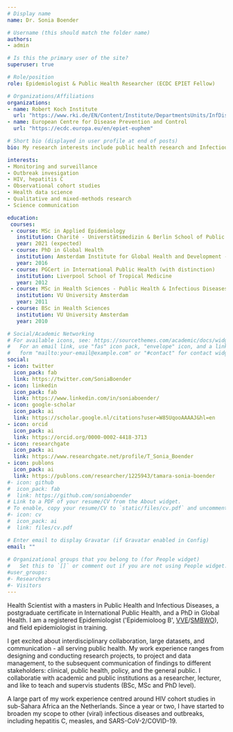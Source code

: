 ```yaml
---
# Display name
name: Dr. Sonia Boender

# Username (this should match the folder name)
authors:
- admin

# Is this the primary user of the site?
superuser: true

# Role/position
role: Epidemiologist & Public Health Researcher (ECDC EPIET Fellow) 

# Organizations/Affiliations
organizations:
- name: Robert Koch Institute
  url: "https://www.rki.de/EN/Content/Institute/DepartmentsUnits/InfDiseaseEpidem/Epidemiology_Training_Programme.html"
- name: European Centre for Disease Prevention and Control
  url: "https://ecdc.europa.eu/en/epiet-euphem"

# Short bio (displayed in user profile at end of posts)
bio: My research interests include public health research and Infectious disease epidemiology. 

interests:
- Monitoring and surveillance
- Outbreak invesigation
- HIV, hepatitis C
- Observational cohort studies
- Health data science
- Qualitative and mixed-methods research
- Science communication

education:
 courses:
 - course: MSc in Applied Epidemiology
   institution: Charité - Universtätsmedizin & Berlin School of Public Health
   year: 2021 (expected)
 - course: PhD in Global Health
   institution: Amsterdam Institute for Global Health and Development - University of Amsterdam
   year: 2016
 - course: PGCert in International Public Health (with distinction)
   institution: Liverpool School of Tropical Medicine
   year: 2012
 - course: MSc in Health Sciences - Public Health & Infectious Diseases
   institution: VU University Amsterdam
   year: 2011
 - course: BSc in Health Sciences 
   institution: VU University Amsterdam
   year: 2010

# Social/Academic Networking
# For available icons, see: https://sourcethemes.com/academic/docs/widgets/#icons
#   For an email link, use "fas" icon pack, "envelope" icon, and a link in the
#   form "mailto:your-email@example.com" or "#contact" for contact widget.
social:
- icon: twitter
  icon_pack: fab
  link: https://twitter.com/SoniaBoender
- icon: linkedin
  icon_pack: fab
  link: https://www.linkedin.com/in/soniaboender/ 
- icon: google-scholar
  icon_pack: ai
  link: https://scholar.google.nl/citations?user=W85UqooAAAAJ&hl=en
- icon: orcid
  icon_pack: ai
  link: https://orcid.org/0000-0002-4418-3713
- icon: researchgate
  icon_pack: ai
  link: https://www.researchgate.net/profile/T_Sonia_Boender
- icon: publons
  icon_pack: ai
  link: https://publons.com/researcher/1225943/tamara-sonia-boender
#- icon: github
#  icon_pack: fab
#  link: https://github.com/soniaboender 
# Link to a PDF of your resume/CV from the About widget.
# To enable, copy your resume/CV to `static/files/cv.pdf` and uncomment the lines below.  
#- icon: cv
#  icon_pack: ai
#  link: files/cv.pdf

# Enter email to display Gravatar (if Gravatar enabled in Config)
email: ""
  
# Organizational groups that you belong to (for People widget)
#   Set this to `[]` or comment out if you are not using People widget.  
#user_groups:
#- Researchers
#- Visitors
---
```


Health Scientist with a masters in Public Health and Infectious Diseases, a postgraduate certificate in International Public Health, and a PhD in Global Health. I am a registered Epidemiologist ('Epidemioloog B', [VVE](https://epidemiologie.nl/registration/registration-epidemiologist-a-or-b.html)/[SMBWO](https://smbwo.nl/erkenningen-per-richting/?rubriek=Epidemiologie)), and field epidemiologist in training.

I get excited about interdisciplinary collaboration, large datasets, and communication - all serving public health. My work experience ranges from designing and conducting research projects, to project and data management, to the subsequent communication of findings to different stakeholders: clinical, public health, policy, and the general public. I collaboratie with academic and public institutions as a researcher, lecturer, and like to teach and supervis students (BSc, MSc and PhD level).

A large part of my work experience centred around HIV cohort studies in sub-Sahara Africa an the Netherlands. Since a year or two, I have started to broaden my scope to other (viral) infectious diseases and outbreaks, including hepatitis C, measles, and SARS-CoV-2/COVID-19. 
